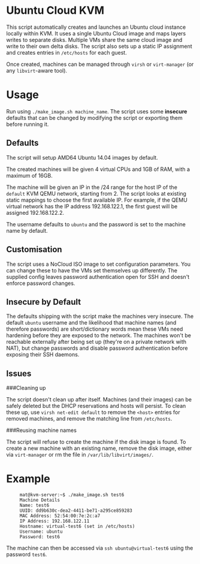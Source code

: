 # Ubuntu Cloud KVM

This script automatically creates and launches an Ubuntu cloud instance locally within KVM. It uses a single Ubuntu Cloud image and maps layers writes to separate disks. Multiple VMs share the same cloud image and write to their own delta disks. The script also sets up a static IP assignment and creates entries in `/etc/hosts` for each guest.

Once created, machines can be managed through `virsh` or `virt-manager` (or any `libvirt`-aware tool).
# Usage

Run using `./make_image.sh machine_name`. The script uses some **insecure** defaults that can be changed by modifying the script or exporting them before running it.

## Defaults

The script will setup AMD64 Ubuntu 14.04 images by default.

The created machines will be given 4 virtual CPUs and 1GB of RAM, with a maximum of 16GB.

The machine will be given an IP in the /24 range for the host IP of the `default` KVM QEMU network, starting from 2. The script looks at existing static mappings to choose the first available IP. For example, if the QEMU virtual network has the IP address 192.168.122.1, the first guest will be assigned 192.168.122.2.

The username defaults to `ubuntu` and the password is set to the machine name by default.

## Customisation

The script uses a NoCloud ISO image to set configuration parameters. You can change these to have the VMs set themselves up differently. The supplied config leaves password authentication open for SSH and doesn't enforce password changes.

## Insecure by Default

The defaults shipping with the script make the machines very insecure. The default `ubuntu` username and the likelihood that machine names (and therefore passwords) are short/dictionary words mean these VMs need hardening before they are exposed to the network. The machines won't be reachable externally after being set up (they're on a private network with NAT), but change passwords and disable password authentication before exposing their SSH daemons.

## Issues 

###Cleaning up

The script doesn't clean up after itself. Machines (and their images) can be safely deleted but the DHCP reservations and hosts will persist. To clean these up, use `virsh net-edit default` to remove the `<host>` entries for removed machines, and remove the matching line from `/etc/hosts`.

###Reusing machine names

The script will refuse to create the machine if the disk image is found. To create a new machine with an existing name, remove the disk image, either via `virt-manager` or rm the file in `/var/lib/libvirt/images/`.

# Example

		 mat@kvm-server:~$ ./make_image.sh test6
		 Machine Details
		 Name: test6
		 UUID: dd9b630c-dea2-4411-be71-a295ce859283
		 MAC Address: 52:54:00:7e:2c:a7
		 IP Address: 192.168.122.11
		 Hostname: virtual-test6 (set in /etc/hosts)
		 Username: ubuntu
		 Password: test6

The machine can then be accessed via `ssh ubuntu@virtual-test6` using the password `test6`.